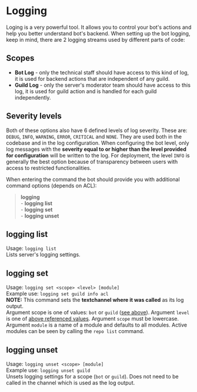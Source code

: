 ﻿# Logging

Loging is a very powerful tool. It allows you to control your bot's actions and help you better understand bot's backend. When setting up the bot logging, keep in mind, there are 2 logging streams used by different parts of code:

## Scopes

- **Bot Log** - only the technical staff should have access to this kind of log, it is used for backend actions that are independent of any guild.
- **Guild Log** - only the server's moderator team should have access to this log, it is used for guild action and is handled for each guild independently.

## Severity levels

Both of these options also have 6 defined levels of log severity. These are: `DEBUG`, `INFO`, `WARNING`, `ERROR`, `CRITICAL` and `NONE`. They are used both in the codebase and in the log configuration. When configuring the bot level, only log messages with the **severity equal to or higher than the level provided for configuration** will be written to the log. For deployment, the level `INFO` is generally the best option because of transparency between users with access to restricted functionalities.

When entering the command the bot should provide you with additional command options (depends on ACL):  
> __**logging**__  
> \- **logging list**  
> \- **logging set**  
> \- **logging unset**

## logging list
Usage: `logging list`  
Lists server's logging settings.

## logging set
Usage: `logging set <scope> <level> [module]`  
Example use: `logging set guild info acl`  
**NOTE:** This command sets the **textchannel where it was called** as its log output.  
Argument scope is one of values: `bot` or `guild` ([see above](#scopes)). Argument `level` is one of [above referenced values](#severity-levels). Argument `scope` must be lowercase. Argument `module` is a name of a module and defaults to all modules. Active modules can be seen by calling the `repo list` command.

## logging unset
Usage: `logging unset <scope> [module]`  
Example use: `logging unset guild`  
Unsets logging settings for a scope (`bot` or `guild`). Does not need to be called in the channel which is used as the log output.
